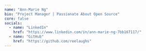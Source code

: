 ```yaml
---
name: "Ann-Marie Ng"
bio: "Project Manager | Passionate About Open Source"
core: false
socials:
  - name: "LinkedIn"
    href: "https://www.linkedin.com/in/ann-marie-ng-7bb167117/"
  - name: "GitHub"
    href: "https://github.com/reelaughs"
---
```

